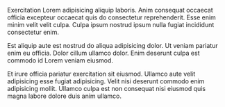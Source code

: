 Exercitation Lorem adipisicing aliquip laboris. Anim consequat occaecat officia excepteur occaecat quis do consectetur reprehenderit. Esse enim minim velit velit culpa. Culpa ipsum nostrud ipsum nulla fugiat incididunt consectetur enim.

Est aliquip aute est nostrud do aliqua adipisicing dolor. Ut veniam pariatur enim eu officia. Dolor cillum ullamco dolor. Enim deserunt culpa est commodo id Lorem veniam eiusmod.

Et irure officia pariatur exercitation sit eiusmod. Ullamco aute velit adipisicing esse fugiat adipisicing. Velit nisi deserunt commodo enim adipisicing mollit. Ullamco culpa est non consequat nisi eiusmod quis magna labore dolore duis anim ullamco.